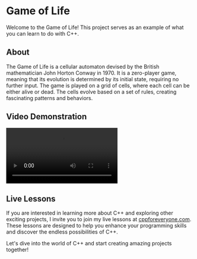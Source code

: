 # Game of Life

Welcome to the Game of Life! This project serves as an example of what you can learn to do with C++. 

## About

The Game of Life is a cellular automaton devised by the British mathematician John Horton Conway in 1970. It is a zero-player game, meaning that its evolution is determined by its initial state, requiring no further input. The game is played on a grid of cells, where each cell can be either alive or dead. The cells evolve based on a set of rules, creating fascinating patterns and behaviors.

## Video Demonstration
<video src="https://github.com/user-attachments/assets/0accc743-8f75-496f-95f4-417d478bc847" controls="controls" style="max-width: 100%;">
</video>

## Live Lessons

If you are interested in learning more about C++ and exploring other exciting projects, I invite you to join my live lessons at [cppforeveryone.com](https://cppforeveryone.com). These lessons are designed to help you enhance your programming skills and discover the endless possibilities of C++.

Let's dive into the world of C++ and start creating amazing projects together!
